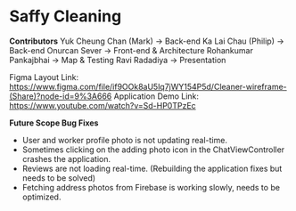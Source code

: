 # Saffy Cleaning

**Contributors**
Yuk Cheung Chan (Mark) -> Back-end
Ka Lai Chau (Philip) -> Back-end
Onurcan Sever -> Front-end & Architecture
Rohankumar Pankajbhai -> Map & Testing
Ravi Radadiya -> Presentation

Figma Layout Link: https://www.figma.com/file/if9OOk8aU5lq7jWY154P5d/Cleaner-wireframe-(Share)?node-id=9%3A666
Application Demo Link: https://www.youtube.com/watch?v=Sd-HP0TPzEc

**Future Scope Bug Fixes**
* User and worker profile photo is not updating real-time.
* Sometimes clicking on the adding photo icon in the ChatViewController crashes the application.
* Reviews are not loading real-time. (Rebuilding the application fixes but needs to be solved)
* Fetching address photos from Firebase is working slowly, needs to be optimized.
